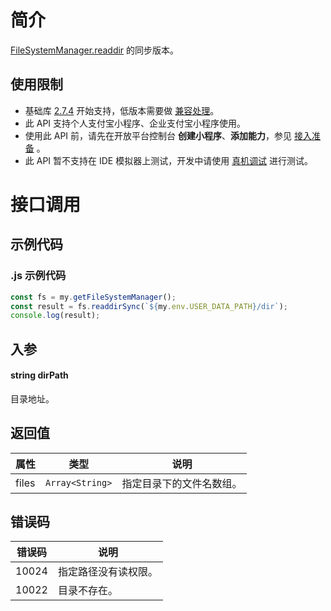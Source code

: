 
# 简介
[FileSystemManager.readdir](https://opendocs.alipay.com/mini/api/0226oi) 的同步版本。

## 使用限制

- 基础库 [2.7.4](https://opendocs.alipay.com/mini/framework/lib-upgrade-v2) 开始支持，低版本需要做 [兼容处理](https://docs.alipay.com/mini/framework/compatibility)。
- 此 API 支持个人支付宝小程序、企业支付宝小程序使用。
- 使用此 API 前，请先在开放平台控制台 **创建小程序**、**添加能力**，参见 [接入准备](https://opendocs.alipay.com/mini/02pk4y) 。
- 此 API 暂不支持在 IDE 模拟器上测试，开发中请使用 [真机调试](https://opendocs.alipay.com/mini/ide/remote-debug) 进行测试。

# 接口调用

## 示例代码

### .js 示例代码
```javascript
const fs = my.getFileSystemManager();
const result = fs.readdirSync(`${my.env.USER_DATA_PATH}/dir`);
console.log(result);
```

## 入参

#### string dirPath
目录地址。

## 返回值
| **属性** | **类型** | **说明** |
| --- | --- | --- |
| files | `Array<String>` | 指定目录下的文件名数组。 |


## 错误码
| **错误码** | **说明** |
| --- | --- |
| 10024 | 指定路径没有读权限。 |
| 10022 | 目录不存在。 |



